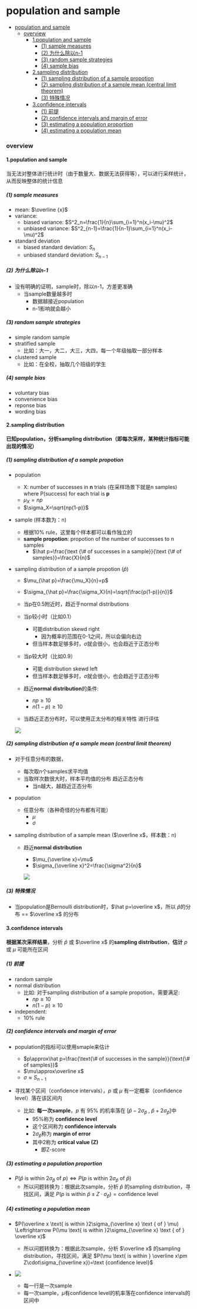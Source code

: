 # population and sample


<!-- @import "[TOC]" {cmd="toc" depthFrom=1 depthTo=6 orderedList=false} -->

<!-- code_chunk_output -->

- [population and sample](#population-and-sample)
    - [overview](#overview)
      - [1.population and sample](#1population-and-sample)
        - [(1) sample measures](#1-sample-measures)
        - [(2) 为什么除以n-1](#2-为什么除以n-1)
        - [(3) random sample strategies](#3-random-sample-strategies)
        - [(4) sample bias](#4-sample-bias)
      - [2.sampling distribution](#2sampling-distribution)
        - [(1) sampling distribution of a sample propotion](#1-sampling-distribution-of-a-sample-propotion)
        - [(2) sampling distribution of a sample mean (central limit theorem)](#2-sampling-distribution-of-a-sample-mean-central-limit-theorem)
        - [(3) 特殊情况](#3-特殊情况)
      - [3.confidence intervals](#3confidence-intervals)
        - [(1) 前提](#1-前提)
        - [(2) confidence intervals and margin of error](#2-confidence-intervals-and-margin-of-error)
        - [(3) estimating a population proportion](#3-estimating-a-population-proportion)
        - [(4) estimating a population mean](#4-estimating-a-population-mean)

<!-- /code_chunk_output -->


### overview

#### 1.population and sample

当无法对整体进行统计时（由于数量大、数据无法获得等），可以进行采样统计，从而反映整体的统计信息

##### (1) sample measures
* mean: $\overline {x}$
* variance:
  * biased variance: $S^2_n=\frac{1}{n}\sum_{i=1}^n(x_i-\mu)^2$
  * unbiased variance: $S^2_{n-1}=\frac{1}{n-1}\sum_{i=1}^n(x_i-\mu)^2$
* standard deviation
  * biased standard deviation: $S_n$
  * unbiased standard deviation: $S_{n-1}$

##### (2) 为什么除以n-1
* 没有明确的证明，sample时，除以n-1，方差更准确
  * 当sample数量越多时
    * 数据越接近population
    * n-1影响就会越小

##### (3) random sample strategies
* simple random sample
* stratified sample
  * 比如：大一，大二，大三，大四，每一个年级抽取一部分样本
* clustered sample
  * 比如：在全校，抽取几个班级的学生

##### (4) sample bias 
* voluntary bias
* convenience bias
* reponse bias
* wording bias

#### 2.sampling distribution

**已知population，分析sampling distribution（即每次采样，某种统计指标可能出现的情况）**

##### (1) sampling distribution of a sample propotion
* population
  * X: number of successes in **n** trials (在采样场景下就是n samples) where P(success) for each trial is **p**
  * $\mu_X=np$
  * $\sigma_X=\sqrt{np(1-p)}$
* sample (样本数为：n)
  * 根据10% rule，这里每个样本都可以看作独立的
  * **sample propotion**: propotion of the number of successes to n samples
    * $\hat p=\frac{\text {\# of successes in a sample}}{\text {\# of samples}}=\frac{X}{n}$

* sampling distribution of a sample propotion ($\hat p$)
  * $\mu_{\hat p}=\frac{\mu_X}{n}=p$
  * $\sigma_{\hat p}=\frac{\sigma_X}{n}=\sqrt{\frac{p(1-p)}{n}}$

  * 当p在0.5附近时，趋近于normal distributions
  * 当p较小时（比如0.1）
    * 可能distribution skewd right
      * 因为概率的范围在0-1之间，所以会偏向右边
    * 但当样本数足够多时，$\sigma$就会很小，也会趋近于正态分布
  * 当p较大时（比如0.9）
    * 可能 distribution skewd left
    * 但当样本数足够多时，$\sigma$就会很小，也会趋近于正态分布
  * 趋近**normal distribution**的条件:
    * $np \ge 10$
    * $n(1-p) \ge 10$
  * 当趋近正态分布时，可以使用正太分布的相关特性 进行评估
  
  ![](./imgs/ps_02.png)

##### (2) sampling distribution of a sample mean (central limit theorem)
* 对于任意分布的数据，
  * 每次取n个samples求平均值
  * 当取样次数很大时，样本平均值的分布 趋近正态分布
    * 当n越大，越趋近正态分布

* population
  * 任意分布（各种奇怪的分布都有可能）
    * $\mu$
    * $\sigma$

* sampling distribution of a sample mean ($\overline x$，样本数：n)
  * 趋近**normal distribution**
    * $\mu_{\overline x}=\mu$
    * $\sigma_{\overline x}^2=\frac{\sigma^2}{n}$

    ![](./imgs/ps_03.png)

##### (3) 特殊情况
* 当population是Bernoulli distribution时，$\hat p=\overline x$，所以 $\hat p$的分布 == $\overline x$ 的分布

#### 3.confidence intervals

**根据某次采样结果**，分析 $\hat p$ 或 $\overline x$ 的**sampling distribution**，**估计** $p$ 或 $\mu$ 可能所在区间


##### (1) 前提
* random sample
* normal distribution
  * 比如: 对于sampling distribution of a sample propotion，需要满足:
    * $np \ge 10$
    * $n(1-p) \ge 10$
* independent:
  * 10% rule

##### (2) confidence intervals and margin of error

* population的指标可以使用smaple来估计
  * $p\approx\hat p=\frac{\text{\# of successes in the sample}}{\text{\# of samples}}$
  * $\mu\approx\overline x$
  * $\sigma\approx S_{n-1}$

* 寻找某个区间（confidence intervals），$p$ 或 $\mu$ 有一定概率（confidence level）落在该区间内
  * 比如: **每一次sample**，$p$ 有 95\% 的机率落在 $[\hat p-2\sigma_{\hat p}\ ,\ \hat p+2\sigma_{\hat p}]$中
    * 95%称为 **confidence level**
    * 这个区间称为 **confidence intervals**
    * $2\sigma_{\hat p}$称为 **margin of error**
    * 其中2称为 **critical value (Z)**
      * 即Z-score

##### (3) estimating a population proportion
* $P(\hat p \text{ is within }2\sigma_{\hat p} \text { of } p) \Leftrightarrow P(p \text{ is within }2\sigma_{\hat p} \text { of } \hat p)$
  * 所以问题转换为：根据此次sample，分析 $\hat p$ 的sampling distribution，寻找区间，满足 $P(p \text{ is within } \hat p\pm Z\cdot\sigma_{\hat p})=\text {confidence level}$

##### (4) estimating a population mean
* $P(\overline x \text{ is within }2\sigma_{\overline x} \text { of } \mu) \Leftrightarrow P(\mu \text{ is within }2\sigma_{\overline x} \text { of } \overline x)$
  * 所以问题转换为：根据此次sample，分析 $\overline x$ 的sampling distribution，寻找区间，满足 $P(\mu \text{ is within } \overline x\pm Z\cdot\sigma_{\overline x})=\text {confidence level}$

* ![](./imgs/ps_01.png)
  * 每一行是一次sample
  * 每一次sample，$\mu$有confidence level的机率落在confidence intervals的区间中